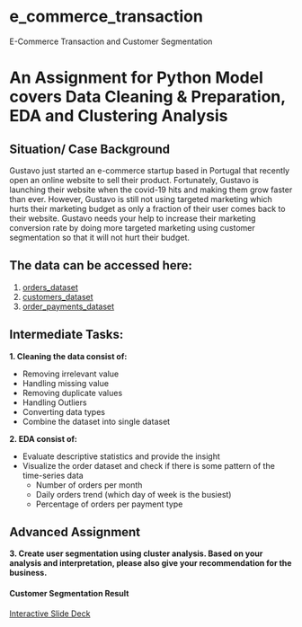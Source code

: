 # e_commerce_transaction
E-Commerce Transaction and Customer Segmentation

# An Assignment for Python Model covers Data Cleaning & Preparation, EDA and Clustering Analysis

## Situation/ Case Background
Gustavo just started an e-commerce startup based in Portugal that recently open an online website to sell their product. Fortunately, Gustavo is launching their website when the covid-19 hits and making them grow faster than ever. However, Gustavo is still not using targeted marketing which hurts their marketing budget as only a fraction of their user comes back to their website. Gustavo needs your help to increase their marketing conversion rate by doing more targeted marketing using customer segmentation so that it will not hurt their budget.

## The data can be accessed here:
1. [orders_dataset](https://drive.google.com/file/d/1R9g5f310AA1Zmrnmd8P8jclnyToN54Bx/view)
2. [customers_dataset](https://drive.google.com/file/d/1S_BzA_P4v26oIvErtB4Ta64fQB53Hw1_/view)
3. [order_payments_dataset](https://drive.google.com/file/d/1JBzMoiRBy6YsxHoS3OhysRcZZyRh5DQD/view)

## Intermediate Tasks:
**1. Cleaning the data consist of:**
* Removing irrelevant value
* Handling missing value
* Removing duplicate values
* Handling Outliers
* Converting data types
* Combine the dataset into single dataset

**2. EDA consist of:**
* Evaluate descriptive statistics and provide the insight
* Visualize the order dataset and check if there is some pattern of the time-series data
  * Number of orders per month
  * Daily orders trend (which day of week is the busiest)
  * Percentage of orders per payment type

## Advanced Assignment
**3. Create user segmentation using cluster analysis. Based on your analysis and interpretation, please also give your recommendation for the business.**

#### Customer Segmentation Result
[Interactive Slide Deck](https://www.canva.com/design/DAE6qC5pAII/VCKZKdsNd3emugqT9C6X3A/view?utm_content=DAE6qC5pAII&utm_campaign=designshare&utm_medium=link2&utm_source=sharebutton)
